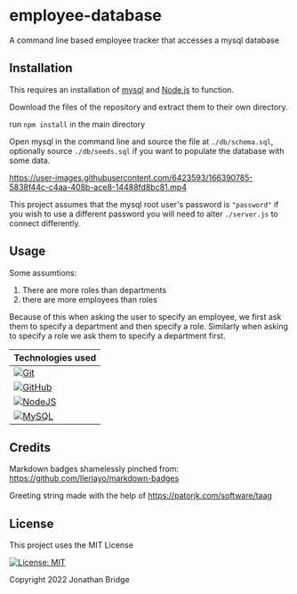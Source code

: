 # employee-database

A command line based employee tracker that accesses a mysql database

## Installation

This requires an installation of [mysql](https://www.mysql.com/) and
[Node.js](https://nodejs.org/en/) to function.

Download the files of the repository and extract them to their own directory.

run `npm install` in the main directory

Open mysql in the command line and source the file at `./db/schema.sql`,
optionally source `./db/seeds.sql` if you want to populate the database with
some data.

https://user-images.githubusercontent.com/6423593/166390785-5838f44c-c4aa-408b-ace8-14488fd8bc81.mp4

This project assumes that the mysql root user's password is `"password"` if you
wish to use a different password you will need to alter `./server.js` to
connect differently.

## Usage

Some assumtions:

1. There are more roles than departments
2. there are more employees than roles

Because of this when asking the user to specify an employee, we first ask them
to specify a department and then specify a role. Similarly when asking to
specify a role we ask them to specify a department first.



| Technologies used                                                                                                                   |
| ----------------------------------------------------------------------------------------------------------------------------------- |
| [![Git](https://img.shields.io/badge/git-%23F05033.svg?style=for-the-badge&logo=git&logoColor=white)](https://git-scm.com/)         |
| [![GitHub](https://img.shields.io/badge/github-%23121011.svg?style=for-the-badge&logo=github&logoColor=white)](https://github.com/) |
| [![NodeJS](https://img.shields.io/badge/node.js-6DA55F?style=for-the-badge&logo=node.js&logoColor=white)](https://nodejs.org/en/)   |
| [![MySQL](https://img.shields.io/badge/mysql-%2300f.svg?style=for-the-badge&logo=mysql&logoColor=white)](https://www.mysql.com/)    |

## Credits

Markdown badges shamelessly pinched from:
https://github.com/Ileriayo/markdown-badges

Greeting string made with the help of https://patorjk.com/software/taag

## License

This project uses the MIT License

[![License: MIT](https://img.shields.io/badge/License-MIT-yellow.svg)](https://opensource.org/licenses/MIT)

Copyright 2022 Jonathan Bridge
